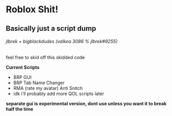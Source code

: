 # Roblox Shit! 
## Basically just a script dump
###### jlbrek + bigblackdudes (valkea 3086 % jlbrek#9255)

feel free to skid off this skidded code

**Current Scripts**
- BRP GUI
- BRP Tab Name Changer
- RMA (rate my avatar) Anti Snitch
- idk i'll probably add more QOL scripts later

**separate gui is experimental version, dont use unless you want it to break half the time**
